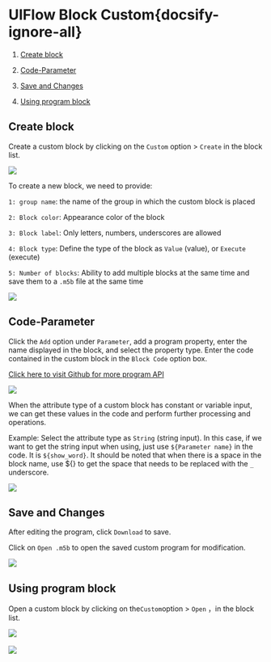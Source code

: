 # UIFlow Block Custom{docsify-ignore-all}


1. [Create block](#Create-block)

2. [Code-Parameter](#Code-Parameter)

3. [Save and Changes](#Save-and-Changes)

4. [Using program block](#Using-program-block)


## Create block


Create a custom block by clicking on the `Custom` option > `Create` in the block list.

<img src="assets/img/related_documents/blockly_custom/custom_01.webp">

To create a new block, we need to provide:

`1: group name`: the name of the group in which the custom block is placed

`2: Block color`: Appearance color of the block

`3: Block label`: Only letters, numbers, underscores are allowed

`4: Block type`: Define the type of the block as `Value` (value), or `Execute` (execute)

`5: Number of blocks`: Ability to add multiple blocks at the same time and save them to a `.m5b` file at the same time

<img src="assets/img/related_documents/blockly_custom/custom_02.webp">


## Code-Parameter


Click the `Add` option under `Parameter`, add a program property, enter the name displayed in the block, and select the property type. Enter the code contained in the custom block in the `Block Code` option box.

[Click here to visit Github for more program API](https://github.com/m5stack/UIFlow-Code/wiki)

<img src="assets/img/related_documents/blockly_custom/custom_03.webp">

When the attribute type of a custom block has constant or variable input, we can get these values in the code and perform further processing and operations.

Example: Select the attribute type as `String` (string input). In this case, if we want to get the string input when using, just use `${Parameter name}` in the code. It is `${show_word}`. It should be noted that when there is a space in the block name, use ${} to get the space that needs to be replaced with the `_` underscore.

<img src="assets/img/related_documents/blockly_custom/custom_04.webp">

## Save and Changes

After editing the program, click `Download` to save.

Click on `Open .m5b` to open the saved custom program for modification.

<img src="assets/img/related_documents/blockly_custom/custom_05.webp">


## Using program block

Open a custom block by clicking on the`Custom`option > `Open` ，in the block list.

<img src="assets/img/related_documents/blockly_custom/custom_06.webp">
<br></br>
<img src="assets/img/related_documents/blockly_custom/custom_07.webp">